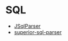 # SQL

* [JSqlParser](https://github.com/JSQLParser/JSqlParser)
* [superior-sql-parser](https://github.com/melin/superior-sql-parser)